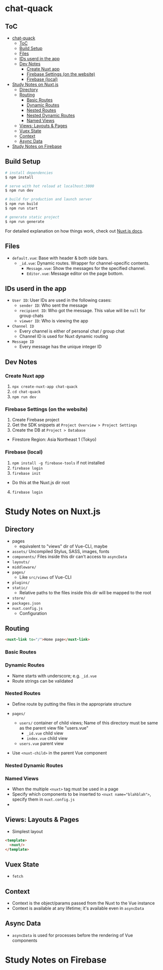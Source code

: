 # chat-quack

## ToC

- [chat-quack](#chat-quack)
  - [ToC](#toc)
  - [Build Setup](#build-setup)
  - [Files](#files)
  - [IDs userd in the app](#ids-userd-in-the-app)
  - [Dev Notes](#dev-notes)
    - [Create Nuxt app](#create-nuxt-app)
    - [Firebase Settings (on the website)](#firebase-settings-on-the-website)
    - [Firebase (local)](#firebase-local)
- [Study Notes on Nuxt.js](#study-notes-on-nuxtjs)
  - [Directory](#directory)
  - [Routing](#routing)
    - [Basic Routes](#basic-routes)
    - [Dynamic Routes](#dynamic-routes)
    - [Nested Routes](#nested-routes)
    - [Nested Dynamic Routes](#nested-dynamic-routes)
    - [Named Views](#named-views)
  - [Views: Layouts & Pages](#views-layouts--pages)
  - [Vuex State](#vuex-state)
  - [Context](#context)
  - [Async Data](#async-data)
- [Study Notes on Firebase](#study-notes-on-firebase)

## Build Setup

```bash
# install dependencies
$ npm install

# serve with hot reload at localhost:3000
$ npm run dev

# build for production and launch server
$ npm run build
$ npm run start

# generate static project
$ npm run generate
```

For detailed explanation on how things work, check out [Nuxt.js docs](https://nuxtjs.org).

## Files

- `default.vue`: Base with header & both side bars.
  - `_id.vue`: Dynamic routes. Wrapper for channel-specific contents.
    - `Message.vue`: Show the messages for the specified channel.
    - `Editor.vue`: Message editor on the page bottom.

## IDs userd in the app

- `User ID`: User IDs are used in the following cases:
  - `sender ID`: Who sent the message
  - `recipient ID`: Who got the message. This value will be `null` for group chats
  - `viewer ID`: Who is viewing the app
- `Channel ID`
  - Every channel is either of personal chat / group chat
  - Channel ID is used for Nuxt dynamic routing
- `Message ID`
  - Every message has the unique integer ID

## Dev Notes

### Create Nuxt app

1. `npx create-nuxt-app chat-quack`
2. `cd chat-quack`
3. `npm run dev`

### Firebase Settings (on the website)

1. Create Firebase project
2. Get the SDK snippets at `Project Overview > Project Settings`
1. Create the DB at `Project > Database`
  - Firestore Region: Asia Northeast 1 (Tokyo)


### Firebase (local)

1. `npm install -g firebase-tools` if not installed
2. `firebase login`
3. `firebase init`
  - Do this at the Nuxt.js dir root
4. `firebase login`

# Study Notes on Nuxt.js

## Directory

- pages
  - equivalent to "views" dir of Vue-CLI, maybe
- `assets/` Uncompiled Stylus, SASS, images, fonts
- `components/` Files inside this dir can't access to `asyncData`
- `layouts/`
- `middleware/`
- `pages/`
  - Like `src/views` of Vue-CLI
- `plugins/`
- `static/`
  - Relative paths to the files inside this dir will be mapped to the root
- `store/`
- `packages.json`
- `nuxt.config.js`
  - Configuration

## Routing

```html
<nuxt-link to="/">Home page</nuxt-link>
```

### Basic Routes
### Dynamic Routes
- Name starts with underscore; e.g. `_id.vue`
- Route strings can be validated
### Nested Routes

- Define route by putting the files in the appropriate structure

- `pages/`
  - `users/` container of child views; Name of this directory must be same as the parent view file "users.vue"
    - `_id.vue` child view
    - `index.vue` child view
  - `users.vue` parent view

- Use `<nuxt-child>` in the parent Vue component

### Nested Dynamic Routes

### Named Views
  - When the multiple `<nuxt>` tag must be used in a page
  - Specify which components to be inserted to `<nuxt name="blahblah">`, specify them in `nuxt.config.js`
- 

## Views: Layouts & Pages

- Simplest layout

```html
<template>
  <nuxt/>
</template>
```

## Vuex State

- `fetch`

## Context

- Context is the object/params passed from the Nuxt to the Vue instance
- Context is available at any lifetime; it's available even in `asyncData`

## Async Data

- `asyncData` is used for processes before the rendering of Vue components

# Study Notes on Firebase

